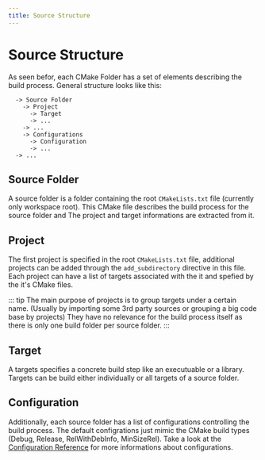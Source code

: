 ```yaml
---
title: Source Structure
---
```


# Source Structure

As seen befor, each CMake Folder has a set of elements describing the
build process. General structure looks like this:
```
  -> Source Folder
    -> Project
      -> Target
      -> ...
    -> ...
    -> Configurations
      -> Configuration
      -> ...
  -> ...
```
## Source Folder
A source folder is a folder containing the root `CMakeLists.txt` file 
(currently only workspace root). This CMake file describes the build process
for the source folder and The project and target informations are
extracted from it. 

## Project
The first project is specified in the root
`CMakeLists.txt` file, additional projects can be added through the
`add_subdirectory` directive in this file. Each project can have a list
of targets associated with the it and spefied by the it's CMake files.

::: tip
The main purpose of projects is to group targets under a certain name.
(Usually by importing some 3rd party sources or grouping a big code base
by projects) They have no relevance for the build process itself as there
is only one build folder per source folder.
:::

## Target
A targets specifies a concrete build step like an executuable or a library.
Targets can be build either individually or all targets of a source folder.

## Configuration
Additionally, each source folder has a list of configurations controlling
the build process. The default configrations just mimic the 
CMake build types (Debug, Release, RelWithDebInfo, MinSizeRel). Take a look
at the [Configuration Reference](../reference/configurations.md) for more
informations about configurations.
